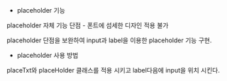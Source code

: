 * placeholder 기능



placeholder 자체 기능 단점 - 폰트에 섬세한 디자인 적용 불가

placeholder 단점을 보완하여 input과 label을 이용한 placeholder 기능 구현.


* placeholder 사용 방법

placeTxt와 placeHolder 클래스를 적용 시키고
label다음에 input을 위치 시킨다.


